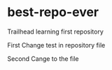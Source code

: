 # best-repo-ever
Trailhead learning first repository

First Change test in repository file

Second Cange to the file
